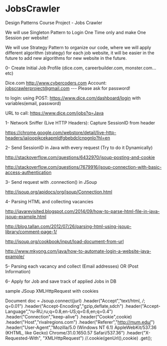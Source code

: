 # JobsCrawler
Design Patterns Course Project - Jobs Crawler

We will use Singleton Pattern to Login One Time only and make One Session per website!

We will use Strategy Pattern to organize our code, where we will apply different algorithm (strategy) for each job website, it will be easier in the future to add new algorithms for new website in the future.

0- Create Initial Job Profile (dice.com, careerbuilder.com, monster.com... etc)

Dice.com 
http://www.cybercoders.com
Account: jobscrawlerproject@gmail.com --- Please ask for password!

to login: using POST: https://www.dice.com/dashboard/login with variables(email, password)

URL to call: https://www.dice.com/jobs?q=Java

1- Network Sniffer (Live HTTP Headers): Capture SessionID from header

https://chrome.google.com/webstore/detail/live-http-headers/iaiioopjkcekapmldfgbebdclcnpgnlo?hl=en

2- Send SessionID in Java with every request (Try to do it Dynamically)

http://stackoverflow.com/questions/6432970/jsoup-posting-and-cookie

http://stackoverflow.com/questions/7679916/jsoup-connection-with-basic-access-authentication

3- Send request with .connection() in JSoup

http://jsoup.org/apidocs/org/jsoup/Connection.html

4- Parsing HTML and collecting vacancies

http://javarevisited.blogspot.com/2014/09/how-to-parse-html-file-in-java-jsoup-example.html

http://blog.tallan.com/2012/07/26/parsing-html-using-jsoup-library/comment-page-1/

http://jsoup.org/cookbook/input/load-document-from-url

http://www.mkyong.com/java/how-to-automate-login-a-website-java-example/

5- Parsing each vacancy and collect (Email addresses) OR (Post Information)

6- Apply for Job and save track of applied Jobs in DB


sample JSoup XMLHttpRequest with cookies

Document doc = Jsoup.connect(jurl)
.header("Accept","text/html, */*; q=0.01")
.header("Accept-Encoding","gzip,deflate,sdch")
.header("Accept-Language","ru-RU,ru;q=0.8,en-US;q=0.6,en;q=0.4")
.header("Connection","keep-alive")
.header("Cookie",cookie)
.header("Host","rivalregions.com")
.header("Referer","http://mum.edu/")
.header("User-Agent","Mozilla/5.0 (Windows NT 6.1) AppleWebKit/537.36 (KHTML, like Gecko) Chrome/31.0.1650.57 Safari/537.36")
.header("X-Requested-With", "XMLHttpRequest")
//.cookie(genUrl(),cookie)
.get();

